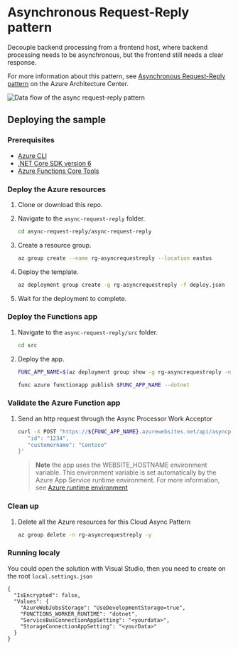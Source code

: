 # Asynchronous Request-Reply pattern

Decouple backend processing from a frontend host, where backend processing needs to be asynchronous, but the frontend still needs a clear response. 

For more information about this pattern, see [Asynchronous Request-Reply pattern](https://docs.microsoft.com/azure/architecture/patterns/async-request-reply) on the Azure Architecture Center.

![Data flow of the async request-reply pattern](https://docs.microsoft.com/en-us/azure/architecture/patterns/_images/async-request-fn.png)

## Deploying the sample

### Prerequisites

- [Azure CLI](https://docs.microsoft.com/cli/azure/install-azure-cli?view=azure-cli-latest)
- [.NET Core SDK version 6](https://dotnet.microsoft.com/en-us/download)
- [Azure Functions Core Tools](https://docs.microsoft.com/azure/azure-functions/functions-run-local#v4)

### Deploy the Azure resources

1. Clone or download this repo.

2. Navigate to the `async-request-reply` folder.

    ```bash
    cd async-request-reply/async-request-reply
    ```

3. Create a resource group.

    ```bash
    az group create --name rg-asyncrequestreply --location eastus
    ```

4. Deploy the template.

    ```bash
    az deployment group create -g rg-asyncrequestreply -f deploy.json
    ```

5. Wait for the deployment to complete.

### Deploy the Functions app

1. Navigate to the `async-request-reply/src` folder.

    ```bash
    cd src
    ```

2. Deploy the app.

    ```bash
    FUNC_APP_NAME=$(az deployment group show -g rg-asyncrequestreply -n deploy --query properties.outputs.functionAppName.value -o tsv)

    func azure functionapp publish $FUNC_APP_NAME --dotnet
    ```

### Validate the Azure Function app

1. Send an http request through the Async Processor Work Acceptor

   ```bash
   curl -X POST "https://${FUNC_APP_NAME}.azurewebsites.net/api/asyncprocessingworkacceptor" --header 'Content-Type: application/json' --header 'Accept: application/json' -k -i -d '{
      "id": "1234",
      "customername": "Contoso"
   }'
   ```

   > **Note** the app uses the WEBSITE_HOSTNAME environment variable. This environment variable is set automatically by the Azure App Service runtime environment. For more information, see [Azure runtime environment](https.://github.com/projectkudu/kudu/wiki/Azure-runtime-environment)

### Clean up

1. Delete all the Azure resources for this Cloud Async Pattern
   ```bash
   az group delete -n rg-asyncrequestreply -y
   ```

### Running localy
You could open the solution with  Visual Studio, then you need to create on the root `local.settings.json`

```
{
  "IsEncrypted": false,
  "Values": {
    "AzureWebJobsStorage": "UseDevelopmentStorage=true",
    "FUNCTIONS_WORKER_RUNTIME": "dotnet",
    "ServiceBusConnectionAppSetting": "<yourdata>",
    "StorageConnectionAppSetting": "<yourData>"
  }
}
```